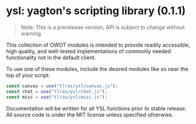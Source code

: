 # ysl: yagton's scripting library (0.1.1)
> Note: This is a prerelease version, API is subject to change without warning.

This collection of OWOT modules is intended to provide readily accessible, high quality, and well-tested
implementations of commonly needed functionality not in the default client.

To use one of these modules, include the desired modules like so near the top of your script:
```js
const canvas = use("tlras/ysl/canvas.js");
const chat = use("tlras/ysl/chat.js");
const misc = use("tlras/ysl/misc.js");
```
Documentation will be written for all YSL functions prior to stable release.
All source code is under the MIT license unless specified otherwise.
